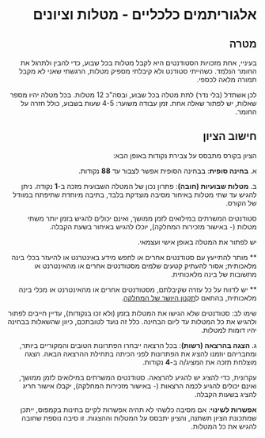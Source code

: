 <div dir='rtl' lang='he'>

אלגוריתמים כלכליים - מטלות וציונים
=====================================

מטרה
----
בעיניי, אחת מזכויות הסטודנטים היא לקבל מטלות בכל שבוע, כדי להבין ולתרגל את החומר הנלמד. כשהייתי סטודנט ולא קיבלתי מספיק מטלות, הרגשתי שאני לא מקבל תמורה מלאה לכספי.

לכן אשתדל (בלי נדר) לתת מטלה בכל שבוע, ובסה"כ 12 מטלות. בכל מטלה יהיו מספר שאלות, יש לפתור שאלה אחת.   זמן עבודה משוער: 4-5 שעות בשבוע, כולל חזרה על החומר.


חישוב הציון
------------

הציון בקורס מתבסס על צבירת נקודות באופן הבא:

א.   **בחינה סופית**:
בבחינה הסופית אפשר לצבור עד **88** נקודות.

ב.   **מטלות שבועיות (חובה)**:
פתרון נכון של המטלה השבועית מזכה ב-**1** נקודה. 
 ניתן להגיש עד שתי מטלות באיחור מסיבה מוצדקת בלבד, בתיבה מיוחדת שתיפתח במוודל של הקורס.

 סטודנטים המשרתים במילואים לזמן ממושך, ואינם יכולים להגיש בזמן יותר משתי מטלות (- באישור מזכירות המחלקה),
יוכלו להגיש באיחור בשעת הקבלה.

יש לפתור את המטלה באופן אישי ועצמאי.

** מותר להתייעץ עם סטודנטים אחרים או לחפש מידע באינטרנט או להיעזר בכלי בינה מלאכותית;
אסור להעתיק קטעים שלמים מסטודנטים אחרים או מהאינטרנט או מתשובות של בינה מלאכותית.

** יש לדווח על כל עזרה שקיבלתם, מסטודנטים אחרים או מהאינטרנט או מכלי בינה מלאכותית, בהתאם ל[תקנון היושר של המחלקה](https://www.ariel.ac.il/wp/cs/wp-content/uploads/sites/88/2020/08/Guidelines-for-Academic-Integrity.pdf).

שימו לב: סטודנטים שלא הגישו את המטלות בזמן (ולא זכו בנקודות), עדיין חייבים לפתור ולהגיש את כל המטלות עד ליום הבחינה.
כלל זה נועד לטובתכם, כיוון שהשאלות בבחינה יהיו דומות למטלות.

ג.   **הצגה בהרצאה (רשות)**:
בכל הרצאה ייבחרו הפתרונות הטובים והמקוריים ביותר, ומחבריהם יוזמנו להציג את הפתרונות לפני הכיתה
בתחילת ההרצאה הבאה.
  הצגה מוצלחת תזכה את המציג/ה ב-**4** נקודות.

  עקרונית, כדי להציג יש להגיע להרצאה.
  סטודנטים המשרתים במילואים לזמן ממושך, ואינם יכולים להגיע לכמה הרצאות (- באישור מזכירות המחלקה), יקבלו אישור חריג להציג בשעות הקבלה.

**אפשרות לשינוי**:
אם מסיבה כלשהי לא תהיה אפשרות לקיים בחינות בקמפוס, 
ייתכן שמתכונת הציון תשתנה, והציון יתבסס על המטלות וההצגות.
זו סיבה נוספת שחובה להגיש את כל המטלות.


</div>

